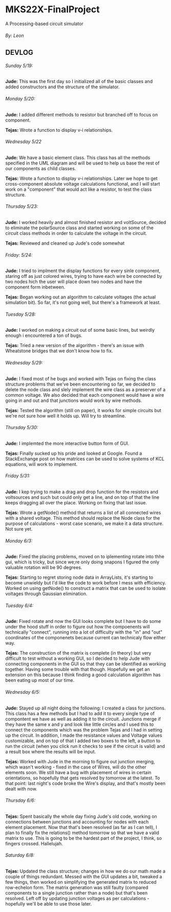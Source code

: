 # MKS22X-FinalProject  
A Processing-based circuit simulator  

###### By: Leon  

## DEVLOG  

###### Sunday 5/19:  
**Jude:** This was the first day so I initialized all of the basic classes and added constructors and the structure of the simulator.  


###### Monday 5/20:  
**Jude:** I added different methods to resistor but branched off to focus on component.

**Tejas:** Wrote a function to display v-i relationships.  

###### Wednesday 5/22
**Jude:** We have a basic element class. This class has all the methods specified in the UML diagram and will be used to help us base the rest of our components as child classes.

**Tejas:** Wrote a function to display v-i relationships. Later we hope to get cross-component absolute voltage calculations functional, and I will start work on a "component" that would act like a resistor, to test the class structure.


###### Thursday 5/23:  
**Jude:** I worked heavily and almost finished resistor and voltSource, decided to eliminate the polarSource class and started working on some of the circuit class methods in order to calculate the voltage in the circuit.  

**Tejas:** Reviewed and cleaned up Jude's code somewhat  


###### Friday: 5/24:  
**Jude:** I tried to implment the display functions for every sinle component, staring off as just colored wires, trying to have each wire be connected by two nodes hich the user will place down two nodes and have the component form inbetween.  

**Tejas:** Began working out an algorithm to calculate voltages (the actual simulation bit). So far, it's not going well, but there's a framework at least.  

###### Tuesday 5/28:  
**Jude:** I worked on making a circuit out of some basic lines, but weirdly enough i encountered a ton of bugs.  

**Tejas:** Tried a new version of the algorithm - there's an issue with Wheatstone bridges that we don't know how to fix.  

###### Wednesday 5/29:  
**Jude:** I fixed most of he bugs and worked with Tejas on fixing the class structure problems that we've been encountering so far, we decided to delete the node class and slely implement the wire class as a preserver of a common voltage. We also decided that each component would have a wire going in and out and that junctions would work by wire methods.

**Tejas:** Tested the algorithm (still on paper), it works for simple circuits but we're not sure how well it holds up. Will try to streamline.  


###### Thursday 5/30:  
**Jude:** I implemted the more interactive button form of GUI.  

**Tejas:** Finally sucked up his pride and looked at Google. Found a StackExchange post on how matrices can be used to solve systems of KCL equations, will work to implement.  

###### Friday 5/31:  
**Jude:** I kep trying to make a drag and drop function for the resistors and voltsources and such but could only get a line, and on top of that the line keeps dragging all over the place. Working on fixing that last issue.

**Tejas:** Wrote a getNode() method that returns a list of all connected wires with a shared voltage. This method should replace the Node class for the purpose of calculations - worst case scenario, we make it a data structure. Not sure yet.  

###### Monday 6/3:   
**Jude:** Fixed the placing problems, moved on to iplementing rotate into thhe gui, which is tricky, but since we;re only doing snapons I figured the only valuable rotation will be 90 degrees.

**Tejas:** Starting to regret storing node data in ArrayLists, it's starting to become unwieldy but I'd like the code to work before I mess with efficiency. Worked on using getNode() to construct a matrix that can be used to isolate voltages through Gaussian elimination.  

###### Tuesday 6/4:  
**Jude:** Fixed rotate and now the GUI looks complete but I have to do some under the hood stuff in order to figure out how the compoenents will technically "connect", running into a lot of difficulty with the "in" and "out" coordinates of the componenets because current can technicaly flow either way.

**Tejas:** The construction of the matrix is complete (in theory) but very difficult to test without a working GUI, so I decided to help Jude with connecting components in the GUI so that they can be identified as working together. Having some trouble with that though. Hopefully we get an extension on this because I think finding a good calculation algorithm has been eating up most of our time.  

###### Wednesday 6/5:  
**Jude:** Stayed up all night doing the following: I created a class for junctions. This class has a few methods but I had to add it to every single type of compontent we have as well as adding it to the circuit. Junctions merge if they have the same x and y and look like little circles and I used this to connect the components which was the problem Tejas and I had in setting up the circuit. In addition, I made the resistance values and Voltage values customizable, and on top of that I added two boxes to the left, a button to run the circuit (when you click run it checks to see if the circuit is valid) and a result box where the results will be input.  

**Tejas:** Worked with Jude in the morning to figure out junction merging, which wasn't working - fixed in the case of Wires, will do the other elements soon. We still have a bug with placement of wires in certain orientations, so hopefully that gets resolved by tomorrow at the latest. To that point: last night's code broke the Wire's display, and that's mostly been dealt with now.  

###### Thursday 6/6:
**Tejas:** Spent basically the whole day fixing Jude's old code, working on connections between junctions and accounting for nodes with each element placement. Now that that's been resolved (as far as I can tell), I plan to finally fix the relations() method tomorrow so that we have a valid matrix to use. This is going to be the hardest part of the project, I think, so fingers crossed. Hallelujah.  

###### Saturday 6/8:
**Tejas:** Updated the class structure; changes in how we do our math made a couple of things redundant. Messed with the GUI updates a bit, tweaked a few things, then worked on simplifying the generated matrix to reduced row-echelon form. The matrix generation was still faulty (compared components to a single junction rather than a node) but that's been resolved. Left off by updating junction voltages as per calculations - hopefully we'll be able to use those later.
